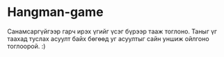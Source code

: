 # Hangman-game
Санамсаргүйгээр гарч ирэх үгийг үсэг бүрээр тааж тоглоно. Таныг үг таахад туслах асуулт байх бөгөөд уг асуултыг сайн уншиж ойлгоно тоглоорой. :)

